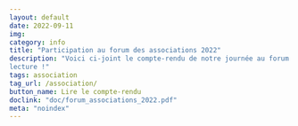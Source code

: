 ```yaml
---
layout: default
date: 2022-09-11
img: 
category: info
title: "Participation au forum des associations 2022"
description: "Voici ci-joint le compte-rendu de notre journée au forum des associations de la ville de Septèmes. Bonne 
lecture !"
tags: association
tag_url: /association/
button_name: Lire le compte-rendu
doclink: "doc/forum_associations_2022.pdf"
meta: "noindex"
---
```

